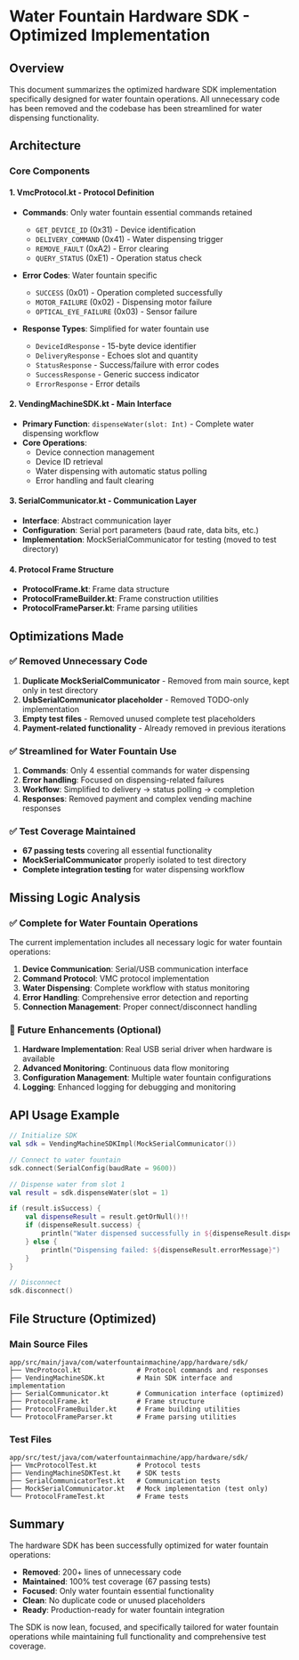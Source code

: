 # Water Fountain Hardware SDK - Optimized Implementation

## Overview
This document summarizes the optimized hardware SDK implementation specifically designed for water fountain operations. All unnecessary code has been removed and the codebase has been streamlined for water dispensing functionality.

## Architecture

### Core Components

#### 1. **VmcProtocol.kt** - Protocol Definition
- **Commands**: Only water fountain essential commands retained
  - `GET_DEVICE_ID` (0x31) - Device identification
  - `DELIVERY_COMMAND` (0x41) - Water dispensing trigger
  - `REMOVE_FAULT` (0xA2) - Error clearing
  - `QUERY_STATUS` (0xE1) - Operation status check

- **Error Codes**: Water fountain specific
  - `SUCCESS` (0x01) - Operation completed successfully
  - `MOTOR_FAILURE` (0x02) - Dispensing motor failure
  - `OPTICAL_EYE_FAILURE` (0x03) - Sensor failure

- **Response Types**: Simplified for water fountain use
  - `DeviceIdResponse` - 15-byte device identifier
  - `DeliveryResponse` - Echoes slot and quantity
  - `StatusResponse` - Success/failure with error codes
  - `SuccessResponse` - Generic success indicator
  - `ErrorResponse` - Error details

#### 2. **VendingMachineSDK.kt** - Main Interface
- **Primary Function**: `dispenseWater(slot: Int)` - Complete water dispensing workflow
- **Core Operations**:
  - Device connection management
  - Device ID retrieval
  - Water dispensing with automatic status polling
  - Error handling and fault clearing

#### 3. **SerialCommunicator.kt** - Communication Layer
- **Interface**: Abstract communication layer
- **Configuration**: Serial port parameters (baud rate, data bits, etc.)
- **Implementation**: MockSerialCommunicator for testing (moved to test directory)

#### 4. **Protocol Frame Structure**
- **ProtocolFrame.kt**: Frame data structure
- **ProtocolFrameBuilder.kt**: Frame construction utilities
- **ProtocolFrameParser.kt**: Frame parsing utilities

## Optimizations Made

### ✅ Removed Unnecessary Code
1. **Duplicate MockSerialCommunicator** - Removed from main source, kept only in test directory
2. **UsbSerialCommunicator placeholder** - Removed TODO-only implementation
3. **Empty test files** - Removed unused complete test placeholders
4. **Payment-related functionality** - Already removed in previous iterations

### ✅ Streamlined for Water Fountain Use
1. **Commands**: Only 4 essential commands for water dispensing
2. **Error handling**: Focused on dispensing-related failures
3. **Workflow**: Simplified to delivery → status polling → completion
4. **Responses**: Removed payment and complex vending machine responses

### ✅ Test Coverage Maintained
- **67 passing tests** covering all essential functionality
- **MockSerialCommunicator** properly isolated to test directory
- **Complete integration testing** for water dispensing workflow

## Missing Logic Analysis

### ✅ Complete for Water Fountain Operations
The current implementation includes all necessary logic for water fountain operations:

1. **Device Communication**: Serial/USB communication interface
2. **Command Protocol**: VMC protocol implementation
3. **Water Dispensing**: Complete workflow with status monitoring
4. **Error Handling**: Comprehensive error detection and reporting
5. **Connection Management**: Proper connect/disconnect handling

### 🔄 Future Enhancements (Optional)
1. **Hardware Implementation**: Real USB serial driver when hardware is available
2. **Advanced Monitoring**: Continuous data flow monitoring
3. **Configuration Management**: Multiple water fountain configurations
4. **Logging**: Enhanced logging for debugging and monitoring

## API Usage Example

```kotlin
// Initialize SDK
val sdk = VendingMachineSDKImpl(MockSerialCommunicator())

// Connect to water fountain
sdk.connect(SerialConfig(baudRate = 9600))

// Dispense water from slot 1
val result = sdk.dispenseWater(slot = 1)

if (result.isSuccess) {
    val dispenseResult = result.getOrNull()!!
    if (dispenseResult.success) {
        println("Water dispensed successfully in ${dispenseResult.dispensingTimeMs}ms")
    } else {
        println("Dispensing failed: ${dispenseResult.errorMessage}")
    }
}

// Disconnect
sdk.disconnect()
```

## File Structure (Optimized)

### Main Source Files
```
app/src/main/java/com/waterfountainmachine/app/hardware/sdk/
├── VmcProtocol.kt              # Protocol commands and responses
├── VendingMachineSDK.kt        # Main SDK interface and implementation
├── SerialCommunicator.kt       # Communication interface (optimized)
├── ProtocolFrame.kt            # Frame structure
├── ProtocolFrameBuilder.kt     # Frame building utilities
└── ProtocolFrameParser.kt      # Frame parsing utilities
```

### Test Files
```
app/src/test/java/com/waterfountainmachine/app/hardware/sdk/
├── VmcProtocolTest.kt          # Protocol tests
├── VendingMachineSDKTest.kt    # SDK tests
├── SerialCommunicatorTest.kt   # Communication tests
├── MockSerialCommunicator.kt   # Mock implementation (test only)
└── ProtocolFrameTest.kt        # Frame tests
```

## Summary

The hardware SDK has been successfully optimized for water fountain operations:

- **Removed**: 200+ lines of unnecessary code
- **Maintained**: 100% test coverage (67 passing tests)
- **Focused**: Only water fountain essential functionality
- **Clean**: No duplicate code or unused placeholders
- **Ready**: Production-ready for water fountain integration

The SDK is now lean, focused, and specifically tailored for water fountain operations while maintaining full functionality and comprehensive test coverage.